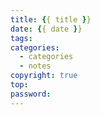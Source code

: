 ```yaml
---
title: {{ title }}
date: {{ date }}
tags: 
categories: 
  - categories
  - notes
copyright: true
top: 
password: 
---
```

